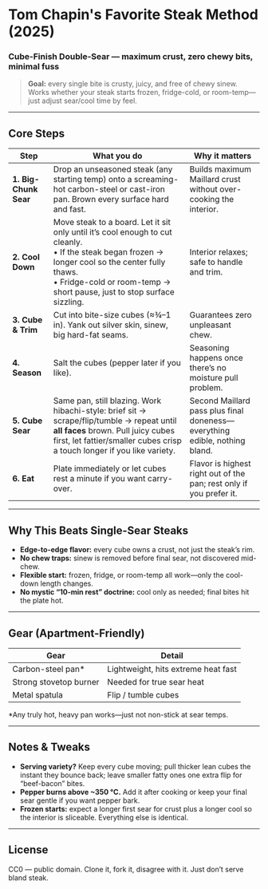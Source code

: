# Tom Chapin's Favorite Steak Method (2025)
### Cube-Finish Double-Sear — maximum crust, zero chewy bits, minimal fuss

> **Goal:** every single bite is crusty, juicy, and free of chewy sinew.  
> Works whether your steak starts frozen, fridge-cold, or room-temp—just adjust sear/cool time by feel.

---

## Core Steps

| Step | What you do | Why it matters |
|------|-------------|----------------|
| **1. Big-Chunk Sear** | Drop an unseasoned steak (any starting temp) onto a screaming-hot carbon-steel or cast-iron pan. Brown every surface hard and fast. | Builds maximum Maillard crust without over-cooking the interior. |
| **2. Cool Down** | Move steak to a board. Let it sit only until it’s cool enough to cut cleanly. <br>• If the steak began frozen → longer cool so the center fully thaws. <br>• Fridge-cold or room-temp → short pause, just to stop surface sizzling. | Interior relaxes; safe to handle and trim. |
| **3. Cube & Trim** | Cut into bite-size cubes (≈¾–1 in). Yank out silver skin, sinew, big hard-fat seams. | Guarantees zero unpleasant chew. |
| **4. Season** | Salt the cubes (pepper later if you like). | Seasoning happens once there’s no moisture pull problem. |
| **5. Cube Sear** | Same pan, still blazing. Work hibachi-style: brief sit → scrape/flip/tumble → repeat until **all faces** brown. Pull juicy cubes first, let fattier/smaller cubes crisp a touch longer if you like variety. | Second Maillard pass plus final doneness—everything edible, nothing bland. |
| **6. Eat** | Plate immediately or let cubes rest a minute if you want carry-over. | Flavor is highest right out of the pan; rest only if you prefer it. |

---

## Why This Beats Single-Sear Steaks

- **Edge-to-edge flavor:** every cube owns a crust, not just the steak’s rim.  
- **No chew traps:** sinew is removed before final sear, not discovered mid-chew.  
- **Flexible start:** frozen, fridge, or room-temp all work—only the cool-down length changes.  
- **No mystic “10-min rest” doctrine:** cool only as needed; final bites hit the plate hot.

---

## Gear (Apartment-Friendly)

| Gear                | Detail                                   |
|---------------------|------------------------------------------|
| Carbon-steel pan\*  | Lightweight, hits extreme heat fast      |
| Strong stovetop burner | Needed for true sear heat            |
| Metal spatula       | Flip / tumble cubes                      |

\*Any truly hot, heavy pan works—just not non-stick at sear temps.

---

## Notes & Tweaks

* **Serving variety?** Keep every cube moving; pull thicker lean cubes the instant they bounce back; leave smaller fatty ones one extra flip for “beef-bacon” bites.  
* **Pepper burns above ~350 °C.** Add it after cooking or keep your final sear gentle if you want pepper bark.  
* **Frozen starts:** expect a longer first sear for crust plus a longer cool so the interior is sliceable. Everything else is identical.

---

## License
CC0 — public domain. Clone it, fork it, disagree with it. Just don’t serve bland steak.
